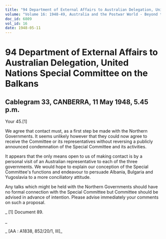 ```yaml
---
title: "94 Department of External Affairs to Australian Delegation, United Nations Special Committee on the Balkans"
volume: "Volume 16: 1948-49, Australia and the Postwar World - Beyond the Region"
doc_id: 6809
vol_id: 16
date: 1948-05-11
---
```


# 94 Department of External Affairs to Australian Delegation, United Nations Special Committee on the Balkans

## Cablegram 33, CANBERRA, 11 May 1948, 5.45 p.m.

Your 45.[1]

We agree that contact must, as a first step be made with the Northern Governments. It seems unlikely however that they could now agree to receive the Committee or its representatives without reversing a publicly announced condemnation of the Special Committee and its activities.

It appears that the only means open to us of making contact is by a personal visit of an Australian representative to each of the three governments. We would hope to explain our conception of the Special Committee's functions and endeavour to persuade Albania, Bulgaria and Yugoslavia to a more conciliatory attitude.

Any talks which might be held with the Northern Governments should have no formal connection with the Special Committee but Committee should be advised in advance of intention. Please advise immediately your comments on such a proposal.

_ [1] Document 89.

_

_ [AA : A1838, 852/20/1, III]_
